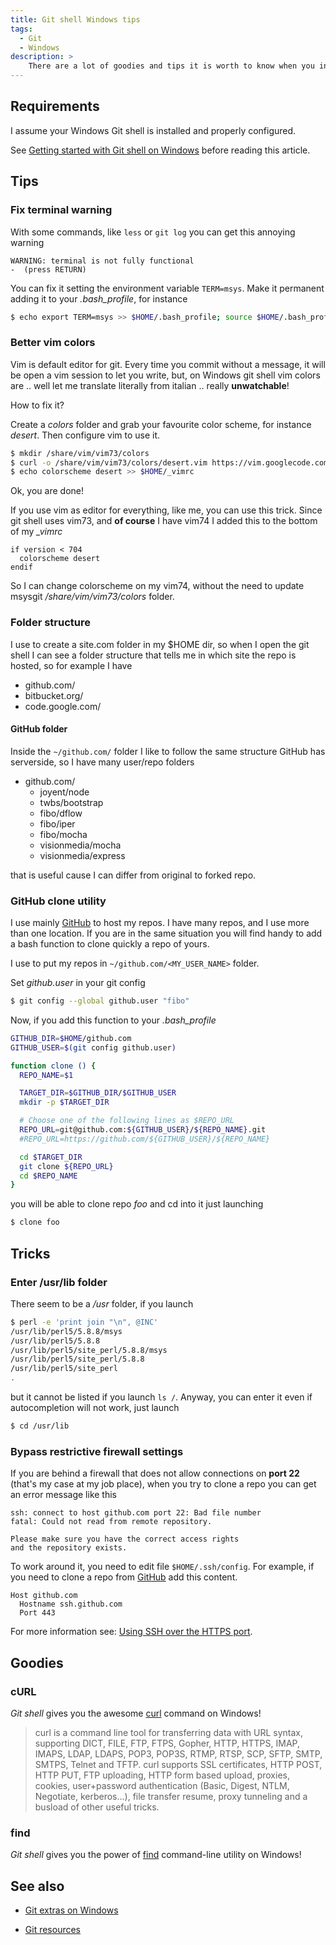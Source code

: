 ```yaml
---
title: Git shell Windows tips
tags:
  - Git
  - Windows
description: >
    There are a lot of goodies and tips it is worth to know when you install *Git shell* on Windows
---
```


## Requirements

<div class="alert alert-warning">I assume your Windows Git shell is installed and properly configured.</div>

See [Getting started with Git shell on Windows][1] before reading this article.

## Tips

### Fix terminal warning

With some commands, like `less` or `git log` you can get this annoying warning

```
WARNING: terminal is not fully functional
-  (press RETURN)
```

You can fix it setting the environment variable `TERM=msys`. Make it permanent adding it to your *.bash_profile*, for instance

```bash
$ echo export TERM=msys >> $HOME/.bash_profile; source $HOME/.bash_profile
```

### Better vim colors

Vim is default editor for git. Every time you commit without a message, it will be open a vim session to let you write, but, on Windows git shell vim colors are .. well let me translate literally from italian ..  really **unwatchable**!

<div class="well">How to fix it?</div>


Create a *colors* folder and grab your favourite color scheme, for instance *desert*.
Then configure vim to use it.

```bash
$ mkdir /share/vim/vim73/colors
$ curl -o /share/vim/vim73/colors/desert.vim https://vim.googlecode.com/hg/runtime/colors/desert.vim
$ echo colorscheme desert >> $HOME/_vimrc
```

<div class="alert alert-success">Ok, you are done!</div>

If you use vim as editor for everything, like me, you can use this trick. Since git shell uses vim73, and **of course** I have vim74 I added this to the bottom of my *_vimrc*

```vim
if version < 704
  colorscheme desert
endif
```

So I can change colorscheme on my vim74, without the need to update msysgit */share/vim/vim73/colors* folder.

### Folder structure

I use to create a site.com folder in my $HOME dir, so when I open the git shell I can see a folder structure that tells me in which site the repo is hosted, so for example I have

*   github.com/
*   bitbucket.org/
*   code.google.com/

#### GitHub folder

Inside the `~/github.com/` folder I like to follow the same structure GitHub has serverside, so I have many user/repo folders

* github.com/
  * joyent/node
  * twbs/bootstrap
  * fibo/dflow
  * fibo/iper
  * fibo/mocha
  * visionmedia/mocha
  * visionmedia/express

that is useful cause I can differ from original to forked repo.

### GitHub clone utility

I use mainly [GitHub][2] to host my repos. I have many repos, and I use more than one location. If you are in the same situation you will find handy to add a bash function to clone quickly a repo of yours.

I use to put my repos in `~/github.com/<MY_USER_NAME>` folder.

Set *github.user* in your git config

```bash
$ git config --global github.user "fibo"
```

Now, if you add this function to your *.bash_profile*

```bash
GITHUB_DIR=$HOME/github.com
GITHUB_USER=$(git config github.user)

function clone () {
  REPO_NAME=$1

  TARGET_DIR=$GITHUB_DIR/$GITHUB_USER
  mkdir -p $TARGET_DIR

  # Choose one of the following lines as $REPO_URL
  REPO_URL=git@github.com:${GITHUB_USER}/${REPO_NAME}.git
  #REPO_URL=https://github.com/${GITHUB_USER}/${REPO_NAME}

  cd $TARGET_DIR
  git clone ${REPO_URL}
  cd $REPO_NAME
}
```

you will be able to clone repo *foo* and cd into it just launching


```bash
$ clone foo
```

## Tricks

### Enter /usr/lib folder

There seem to be a */usr* folder, if you launch

```bash
$ perl -e 'print join "\n", @INC'
/usr/lib/perl5/5.8.8/msys
/usr/lib/perl5/5.8.8
/usr/lib/perl5/site_perl/5.8.8/msys
/usr/lib/perl5/site_perl/5.8.8
/usr/lib/perl5/site_perl
.
```

but it cannot be listed if you launch `ls /`. Anyway, you can enter it even if autocompletion will not work, just launch

```bash
$ cd /usr/lib
```

### Bypass restrictive firewall settings

If you are behind a firewall that does not allow connections on **port 22** (that's my case at my job place), when you try to clone a repo you can get an error message like this

```
ssh: connect to host github.com port 22: Bad file number
fatal: Could not read from remote repository.

Please make sure you have the correct access rights
and the repository exists.
```

To work around it, you need to edit file `$HOME/.ssh/config`. For example, if you need to clone a repo from [GitHub][2] add this content.

```
Host github.com
  Hostname ssh.github.com
  Port 443
```

For more information see: [Using SSH over the HTTPS port](https://help.github.com/articles/using-ssh-over-the-https-port).

## Goodies

### cURL

*Git shell* gives you the awesome [curl](http://curl.haxx.se/) command on Windows!

> curl is a command line tool for transferring data with URL syntax, supporting DICT, FILE, FTP, FTPS, Gopher, HTTP, HTTPS, IMAP, IMAPS, LDAP, LDAPS, POP3, POP3S, RTMP, RTSP, SCP, SFTP, SMTP, SMTPS, Telnet and TFTP. curl supports SSL certificates, HTTP POST, HTTP PUT, FTP uploading, HTTP form based upload, proxies, cookies, user+password authentication (Basic, Digest, NTLM, Negotiate, kerberos...), file transfer resume, proxy tunneling and a busload of other useful tricks.

### find

*Git shell* gives you the power of [find](http://en.wikipedia.org/wiki/Find) command-line utility on Windows!

## See also

* [Git extras on Windows](http://blog.g14n.info/2014/02/git-extras-on-windows.html)
* [Git resources](http://blog.g14n.info/2014/03/git-resources.html)

  [1]: http://blog.g14n.info/2013/04/getting-started-with-git-shell-on.html
  [2]: https://github.com/

